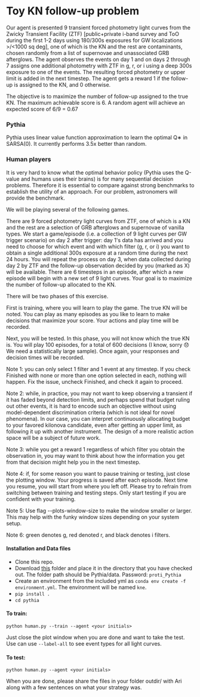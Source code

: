 # Toy KN follow-up problem
Our agent is presented 9 transient forced photometry light curves from the Zwicky Transient Facility (ZTF) [public+private i-band survey and ToO during the first 1-2 days using 180/300s exposures for GW localizations >/<1000 sq deg], one of which is the KN and the rest are contaminants, chosen randomly from a list of supernovae and unassociated GRB afterglows. The agent observes the events on day 1 and on days 2 through 7 assigns one additional photometry with ZTF in g, r, or i using a deep 300s exposure to one of the events. The resulting forced photometry or upper limit is added in the next timestep. The agent gets a reward 1 if the follow-up is assigned to the KN, and 0 otherwise. 

The objective is to maximize the number of follow-up assigned to the true KN. The maximum achievable score is 6. A random agent will achieve an expected score of 6/9 = 0.67

### Pythia
Pythia uses linear value function approximation to learn the optimal Q∗ in SARSA(0). It currently performs 3.5x better than random.

### Human players
It is very hard to know what the optimal behavior policy (Pythia uses the Q-value and humans uses their brains) is for many sequential decision problems. Therefore it is essential to compare against strong benchmarks to establish the utility of an approach. For our problem, astronomers will provide the benchmark.

We will be playing several of the following games.

There are 9 forced photometry light curves from ZTF, one of which is a KN and the rest are a selection of GRB afterglows and supernovae of vanilla types. We start a game/episode (i.e. a collection of 9 light curves per GW trigger scenario) on day 2 after trigger: day 1's data has arrived and you need to choose for which event and with which filter (g, r, or i) you want to obtain a single additional 300s exposure at a random time during the next 24 hours. You will repeat the process on day 3, when data collected during day 2 by ZTF and the follow-up observation decided by you (marked as X) will be available. There are 6 timesteps in an episode, after which a new episode will begin with a new set of 9 light curves. Your goal is to maximize the number of follow-up allocated to the KN.

There will be two phases of this exercise.

First is training, where you will learn to play the game. The true KN will be noted. You can play as many episodes as you like to learn to make decisions that maximize your score. Your actions and play time will be recorded.

Next, you will be tested. In this phase, you will not know which the true KN is. You will play 100 episodes, for a total of 600 decisions (I know, sorry :disappointed: We need a statistically large sample). Once again, your responses and decision times will be recorded.

Note 1: you can only select 1 filter and 1 event at any timestep. If you check Finished with none or more than one option selected in each, nothing will happen. Fix the issue, uncheck Finished, and check it again to proceed.

Note 2: while, in practice, you may not want to keep observing a transient if it has faded beyond detection limits, and perhaps spend that budget ruling out other events, it is hard to encode such an objective without using model-dependent discrimination criteria (which is not ideal for novel phenomena). In our case, you can interpret continuously allocating budget to your favored kilonova candidate, even after getting an upper limit, as following it up with another instrument. The design of a more realistic action space will be a subject of future work.

Note 3: while you get a reward 1 regardless of which filter you obtain the observation in, you may want to think about how the information you get from that decision might help you in the next timestep.

Note 4: if, for some reason you want to pause training or testing, just close the plotting window. Your progress is saved after each episode. Next time you resume, you will start from where you left off. Please try to refrain from switching between training and testing steps. Only start testing if you are confident with your training.

Note 5: Use flag --plots-window-size <float> to make the window smaller or larger. This may help with the funky window sizes depending on your system setup.

Note 6: green denotes g, red denoted r, and black denotes i filters.

#### Installation and Data files

* Clone this repo.
* Download [this](https://1drv.ms/u/s!At8xIP1B4oiJi-cSo5g2jJbBE_Bi5A?e=mBOVNp) folder and place it in the directory that you have checked out. The folder path should be Pythia/data.
Password: `proti_Pythia`
* Create an environment from the included yml as `conda env create -f environment.yml`. The environment will be named `kne`.
* `pip install .`
* `cd pythia`

#### To train:
`python human.py --train --agent <your initials>`

Just close the plot window when you are done and want to take the test. Use can use `--label-all` to see event types for all light curves.

#### To test:
`python human.py --agent <your initials>`

When you are done, please share the files in your folder outdir/<your initials> with Ari along with a few sentences on what your strategy was. 

